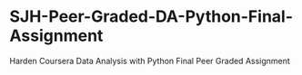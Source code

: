 # SJH-Peer-Graded-DA-Python-Final-Assignment
Harden Coursera Data Analysis with Python Final Peer Graded Assignment

